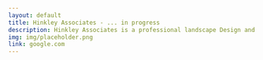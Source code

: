 ```yaml
---
layout: default
title: Hinkley Associates - ... in progress
description: Hinkley Associates is a professional landscape Design and Construction Company whose work has consistently ranked among the very best our industry has to offer. We concentrate our services in the cities of Mississauga, Oakville, Burlington, Milton, Georgetown and Etobicoke but have frequently travelled beyond those borders if necessary. Our crews are knowledgeable and experienced and have been hand-picked for their professionalism and craftsmanship. Drop us a line, our first consultation is free!
img: img/placeholder.png
link: google.com 
---
```

